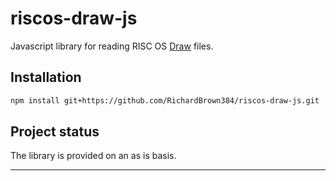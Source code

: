 # riscos-draw-js

Javascript library for reading RISC OS [Draw][draw-documentation] files.

## Installation

```bash
npm install git+https://github.com/RichardBrown384/riscos-draw-js.git
```

## Project status

The library is provided on an as is basis.

---
[draw-documentation]: http://www.riscos.com/support/developers/prm/fileformats.html
